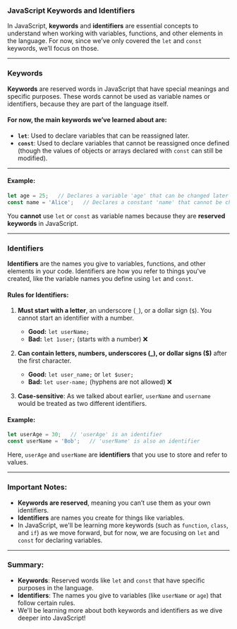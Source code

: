 
### JavaScript Keywords and Identifiers

In JavaScript, **keywords** and **identifiers** are essential concepts to understand when working with variables, functions, and other elements in the language. For now, since we've only covered the `let` and `const` keywords, we’ll focus on those.

---

### Keywords

**Keywords** are reserved words in JavaScript that have special meanings and specific purposes. These words cannot be used as variable names or identifiers, because they are part of the language itself.

#### For now, the main keywords we’ve learned about are:
- **`let`**: Used to declare variables that can be reassigned later.
- **`const`**: Used to declare variables that cannot be reassigned once defined (though the values of objects or arrays declared with `const` can still be modified).

---

#### Example:

```javascript
let age = 25;   // Declares a variable 'age' that can be changed later
const name = 'Alice';   // Declares a constant 'name' that cannot be changed
```

You **cannot** use `let` or `const` as variable names because they are **reserved keywords** in JavaScript.

---

### Identifiers

**Identifiers** are the names you give to variables, functions, and other elements in your code. Identifiers are how you refer to things you've created, like the variable names you define using `let` and `const`.

#### Rules for Identifiers:
1. **Must start with a letter**, an underscore (`_`), or a dollar sign (`$`). You cannot start an identifier with a number.
   
   - **Good:** `let userName;`
   - **Bad:** `let 1user;` (starts with a number) ❌

2. **Can contain letters, numbers, underscores (_), or dollar signs ($)** after the first character.
   
   - **Good:** `let user_name;` or `let $user;`
   - **Bad:** `let user-name;` (hyphens are not allowed) ❌

3. **Case-sensitive**: As we talked about earlier, `userName` and `username` would be treated as two different identifiers.

#### Example:

```javascript
let userAge = 30;   // 'userAge' is an identifier
const userName = 'Bob';   // 'userName' is also an identifier
```

Here, `userAge` and `userName` are **identifiers** that you use to store and refer to values.

---

### Important Notes:
- **Keywords are reserved**, meaning you can’t use them as your own identifiers.
- **Identifiers** are names you create for things like variables.
- In JavaScript, we'll be learning more keywords (such as `function`, `class`, and `if`) as we move forward, but for now, we are focusing on `let` and `const` for declaring variables.

---

### Summary:
- **Keywords**: Reserved words like `let` and `const` that have specific purposes in the language.
- **Identifiers**: The names you give to variables (like `userName` or `age`) that follow certain rules.
- We'll be learning more about both keywords and identifiers as we dive deeper into JavaScript!